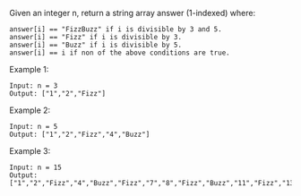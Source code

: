 Given an integer n, return a string array answer (1-indexed) where:

    answer[i] == "FizzBuzz" if i is divisible by 3 and 5.
    answer[i] == "Fizz" if i is divisible by 3.
    answer[i] == "Buzz" if i is divisible by 5.
    answer[i] == i if non of the above conditions are true.

Example 1:

    Input: n = 3
    Output: ["1","2","Fizz"]

Example 2:

    Input: n = 5
    Output: ["1","2","Fizz","4","Buzz"]

Example 3:

    Input: n = 15
    Output: ["1","2","Fizz","4","Buzz","Fizz","7","8","Fizz","Buzz","11","Fizz","13","14","FizzBuzz"]

